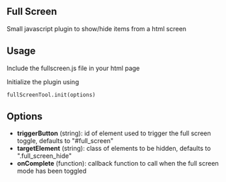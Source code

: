 Full Screen
---------------------

Small javascript plugin to show/hide items from a html screen

Usage
---------------

Include the fullscreen.js file in your html page

Initialize the plugin using

	fullScreenTool.init(options)

Options
-----------------

* **triggerButton** (string): id of element used to trigger the full screen toggle, defaults to "#full_screen"
* **targetElement** (string): class of elements to be hidden, defaults to ".full_screen_hide"
* **onComplete** (function): callback function to call when the full screen mode has been toggled